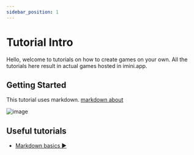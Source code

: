 ```yaml
---
sidebar_position: 1
---
```


# Tutorial Intro

Hello, welcome to tutorials on how to create games on your own. All the tutorials here result in actual games hosted in imini.app.

## Getting Started

This tutorial uses markdown.
[markdown about](https://imini.app)

![image](/img/docusaurus.png)

## Useful tutorials
- [Markdown basics ▶](/docs/tutorial-markdown)
